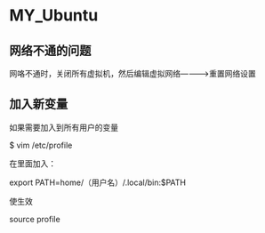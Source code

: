 # MY_Ubuntu
## 网络不通的问题
网咯不通时，关闭所有虚拟机，然后编辑虚拟网络————>重置网络设置

## 加入新变量
如果需要加入到所有用户的变量

$ vim /etc/profile

 在里面加入：

export PATH=home/（用户名）/.local/bin:$PATH

 使生效

source profile
